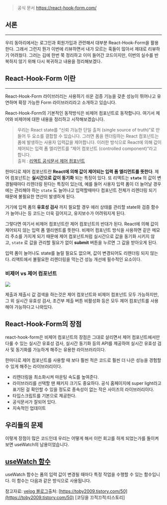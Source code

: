 
>  공식 문서
>  https://react-hook-form.com/


## 서론
---

우리 동아리에서는 로그인과 회원가입과 관련해서 대부분 React-Hook-Form을 활용한다. 그래서 그런지 뭔가 이번에 리뷰하면서 내가 모르는 훅들이 많아서 제대로 리뷰하기 어려웠다. 그러는 김에 한번 쭉 정리하고 이미 들어간 코드이지만, 이번의 실수를 반복하지 않기 위해 다시 복귀하고 내용을 정리해보겠다.


## React-Hook-Form 이란
---
React-Hook-Form 라이브러리는 사용하기 쉬운 검증 기능을 갖춘 성능이 뛰어나고 유연하며 확장 가능한 Form 라이브러리라고 소개하고 있습니다. 

React-Hook-Form의 기본적인 동작방식은 비제어 컴포넌트로 동작합니다. 여기서 제어와 비제어에 대한 내용을 정리하고 시작해보겠습니다.

>우리는 React state를 “신뢰 가능한 단일 출처 (single source of truth)“로 만들어 두 요소를 결합할 수 있습니다. 그러면 폼을 렌더링하는 React 컴포넌트는 폼에 발생하는 사용자 입력값을 제어합니다. 이러한 방식으로 React에 의해 값이 제어되는 입력 폼 엘리먼트를 “제어 컴포넌트 (controlled component)“라고 합니다.  
  출처 : [리액트 공식문서 제어 컴포넌트](https://ko.reactjs.org/docs/forms.html#controlled-components)

한마디로 제어 컴포넌트란 **React에 의해 값이 제어되는 입력 폼 엘리먼트를 뜻한다**.
제어 컴포넌트는 **실시간으로 값이 동기화** 되는 특징이 있다. 또 리액트는 **`state`** 의 값이 변경될때마다 리렌더링 된다는 특징이 있는데, 예를 들어 사용자 입력 폼이 더 늘어날 경우에는 관리해야 하는 `state` 도 늘어나고 입력할때마다 컴포넌트 전체가 리렌더링 되기 때문에 불필요한 연산이 발생하게 된다.

거기에 입력 폼의 **유효성 검사** 까지 필요할 경우 에러 상태를 관리할 state와 검증 함수가 늘어나는 등 코드는 더욱 길어지고, 유지보수가 어려워지게 된다.

그렇다면 여기서 비제어 컴포넌트란 제어 컴포넌트의 반대가 된다. React에 의해 값이 제어되지 않는 입력 폼 엘리멘트를 뜻한다.
비제어 컴포넌트 방식을 사용하면 같은 메모리 주소를 가지게 되기 때문에 제어 컴포넌트처럼 실시간으로 값을 동기화 시키지 않고, `state` 로 값을 관리할 필요가 없이 **submit** 버튼을 누르면 그 값을 받아오게 된다.

입력 폼이 늘어나도 state를 늘릴 필요도 없으며, 값이 변경되어도 리렌더링 되지 않는다. 리액트에서 불필요한 리렌더링을 막는건 성능 개선에 필수적인 요소이다.

### 비제어 vs 제어 컴포넌트

![](https://i.imgur.com/BRZwCOr.png)

제출과 제출시 값 검색을 하는것은 제어 컴포넌트와 비제어 컴포넌트 모두 가능하지만, 그 외 실시간 유효성 검사, 조건부 제출 버튼 비활성화 등은 모두 제어 컴포넌트를 사용해야 가능하다고 나와있다.


## React-Hook-Form의 장점
react-hook-form은 비제어 컴포넌트의 장점은 그대로 살리면서 제어 컴포넌트에서만 다룰 수 있는 실시간 유효성 검사, 실시간 동기화 등의 API를 제공하여 실시간 유효성 검사 및 동기화를 가능하게 해주는 유용한 라이브러리이다. 

한마디로 제어 컴포넌트를 사용할 때 보다 훨씬 적은 코드로 훨씬 더 나은 성능을 경험할 수 있게 해주는 라이브러리이다.

- 리렌더링을 최소화시켜 마운팅 속도를 높여준다.
- 라이브러리를 선택할 땐 패키지 크기도 중요하다. 공식 홈페이지에 super light라고 표기된 걸 확인할 수 있을 정도로 종속성이 없는 작은 사이즈의 라이브러리이다.
- 타입스크립트를 기본으로 제공한다.
- 공식문서가 잘되어 있다.
- 지속적인 업데이트

## 우리들의 문제 

이렇게 장점이 많은 코드인데 우리는 어떻게 해서 이런 회고를 하게 되었는가를 돌이켜보면 useWatch의 남용이었습니다.

## [useWatch 함수](#useWatch%20%ED%95%A8%EC%88%98-1)

useWatch 함수는 폼의 입력 값이 변경될 때마다 특정 작업을 수행할 수 있는 함수입니다. 이 함수는 다음과 같은 방식으로 사용됩니다.





참고자료: [velog 블로그](https://velog.io/@jellyjw/React-hook-form-%EC%99%9C-%EC%93%B8%EA%B9%8C-%EC%84%B8%EA%B0%9C%EC%9D%98-%ED%94%84%EB%A1%9C%EC%A0%9D%ED%8A%B8-%EC%A0%81%EC%9A%A9%EA%B8%B0)출처: [https://toby2009.tistory.com/50](https://toby2009.tistory.com/50) [코딩을 끄적끄적:티스토리]